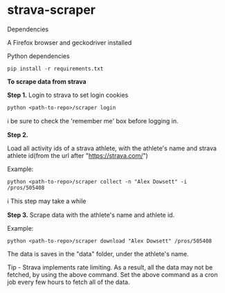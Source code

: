 # strava-scraper

Dependencies<br>

A Firefox browser and geckodriver installed

Python dependencies
```
pip install -r requirements.txt
```

<b>To scrape data from strava</b>

<b>Step 1.</b> Login to strava to set login cookies

```
python <path-to-repo>/scraper login
```
ℹ️ be sure to check the 'remember me' box before logging in.


<b>Step 2.</b>

Load all activity ids of a strava athlete, with the athlete's name and strava athlete id(from the url after "https://strava.com/")

Example:
```
python <path-to-repo>/scraper collect -n "Alex Dowsett" -i /pros/505408
```
ℹ️ This step may take a while 


<b>Step 3.</b> Scrape data with the athlete's name and athlete id. 

Example:
```
python <path-to-repo>/scraper download "Alex Dowsett" /pros/505408
```

The data is saves in the "data" folder, under the athlete's name.


Tip - Strava implements rate limiting. As a result, all the data may not be fetched, by using the above command. Set the above command as a cron job every few hours to fetch all of the data.
